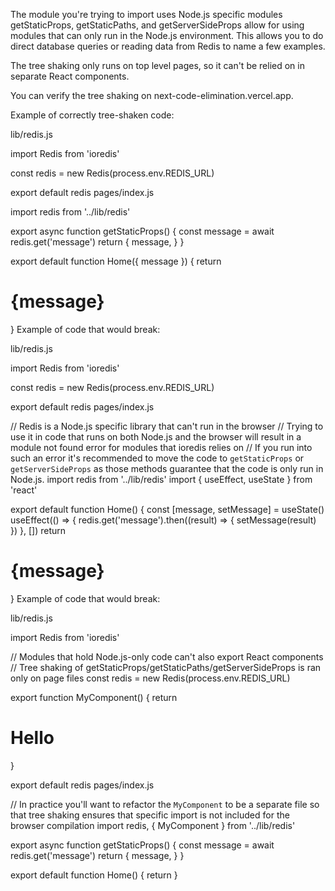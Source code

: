 The module you're trying to import uses Node.js specific modules
getStaticProps, getStaticPaths, and getServerSideProps allow for using modules that can only run in the Node.js environment. This allows you to do direct database queries or reading data from Redis to name a few examples.

The tree shaking only runs on top level pages, so it can't be relied on in separate React components.

You can verify the tree shaking on next-code-elimination.vercel.app.

Example of correctly tree-shaken code:

lib/redis.js

import Redis from 'ioredis'
 
const redis = new Redis(process.env.REDIS_URL)
 
export default redis
pages/index.js

import redis from '../lib/redis'
 
export async function getStaticProps() {
  const message = await redis.get('message')
  return {
    message,
  }
}
 
export default function Home({ message }) {
  return <h1>{message}</h1>
}
Example of code that would break:

lib/redis.js

import Redis from 'ioredis'
 
const redis = new Redis(process.env.REDIS_URL)
 
export default redis
pages/index.js

// Redis is a Node.js specific library that can't run in the browser
// Trying to use it in code that runs on both Node.js and the browser will result in a module not found error for modules that ioredis relies on
// If you run into such an error it's recommended to move the code to `getStaticProps` or `getServerSideProps` as those methods guarantee that the code is only run in Node.js.
import redis from '../lib/redis'
import { useEffect, useState } from 'react'
 
export default function Home() {
  const [message, setMessage] = useState()
  useEffect(() => {
    redis.get('message').then((result) => {
      setMessage(result)
    })
  }, [])
  return <h1>{message}</h1>
}
Example of code that would break:

lib/redis.js

import Redis from 'ioredis'
 
// Modules that hold Node.js-only code can't also export React components
// Tree shaking of getStaticProps/getStaticPaths/getServerSideProps is ran only on page files
const redis = new Redis(process.env.REDIS_URL)
 
export function MyComponent() {
  return <h1>Hello</h1>
}
 
export default redis
pages/index.js

// In practice you'll want to refactor the `MyComponent` to be a separate file so that tree shaking ensures that specific import is not included for the browser compilation
import redis, { MyComponent } from '../lib/redis'
 
export async function getStaticProps() {
  const message = await redis.get('message')
  return {
    message,
  }
}
 
export default function Home() {
  return <MyComponent />
}